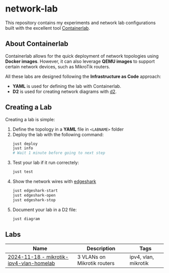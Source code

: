# network-lab

This repository contains my experiments and network lab configurations built
with the excellent tool [Containerlab](https://containerlab.dev).

## About Containerlab

Containerlab allows for the quick deployment of network topologies using
**Docker images**. However, it can also leverage **QEMU images** to support
certain network devices, such as MikroTik routers.

All these labs are designed following the **Infrastructure as Code** approach:

- **YAML** is used for defining the lab with Containerlab.
- **D2** is used for creating network diagrams with [d2](https://d2lang.com/).

## Creating a Lab

Creating a lab is simple:

1. Define the topology in a **YAML** file in `<LABNAME>` folder
2. Deploy the lab with the following command:
   ```bash
   just deploy
   just info
   # Wait 1 minute before going to next step
   ```
3. Test your lab if it run correctely:
   ```bash
   just test
   ```
4. Show the network wires with [edgeshark](https://github.com/siemens/edgeshark)
   ```bash
   just edgeshark-start
   just edgeshark-open
   just edgeshark-stop
   ```
5. Document your lab in a D2 file:
   ```bash
   just diagram
   ```

## Labs

| Name                                                                     | Description                 | Tags                 |
| ------------------------------------------------------------------------ | --------------------------- | -------------------- |
| [2024-11-18 - mikrotik-ipv4-vlan-homelab](./mikrotik-ipv4-vlan-homelab/) | 3 VLANs on Mikrotik routers | ipv4, vlan, mikrotik |

